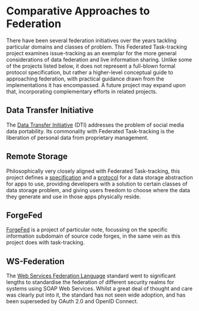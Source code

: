 # Comparative Approaches to Federation
There have been several federation initiatives over the years tackling particular domains and classes of problem.  This Federated Task-tracking project examines issue-tracking as an exemplar for the more general considerations of data federation and live information sharing.  Unlike some of the projects listed below, it does not represent a full-blown formal protocol specification, but rather a higher-level conceptual guide to approaching federation, with practical guidance drawn from the implementations it has encompassed.  A future project may expand upon that, incorporating complementary efforts in related projects.

## Data Transfer Initiative
The [Data Transfer Initiative](https://dtinit.org/) (DTI) addresses the problem of social media data portability.  Its commonality with Federated Task-tracking is the liberation of personal data from proprietary management. 

## Remote Storage
Philosophically very closely aligned with Federated Task-tracking, this project defines a [specification](https://github.com/remotestorage/spec) and a [protocol](https://remotestorage.io/protocol/) for a data storage abstraction for apps to use, providing developers with a solution to certain classes of data storage problem, and giving users freedom to choose where the data they generate and use in those apps physically reside. 

## ForgeFed
[ForgeFed](https://forgefed.org/spec/) is a project of particular note, focussing on the specific information subdomain of source code forges, in the same vein as this project does with task-tracking.

## WS-Federation
The [Web Services Federation Language](http://docs.oasis-open.org/wsfed/federation/v1.2/os/ws-federation-1.2-spec-os.html) standard went to significant lengths to standardise the federation of different security realms for systems using SOAP Web Services.  Whilst a great deal of thought and care was clearly put into it, the standard has not seen wide adoption, and has been superseded by OAuth 2.0 and OpenID Connect.